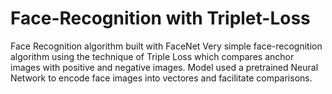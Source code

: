 # Face-Recognition with Triplet-Loss
Face Recognition algorithm built with FaceNet
Very simple face-recognition algorithm using the technique of Triple Loss which compares anchor images with positive and negative images. Model used a pretrained 
Neural Network to encode face images into vectores and facilitate comparisons.
